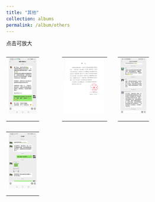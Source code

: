 ```yaml
---
title: "其他"
collection: albums
permalink: /album/others
---
```

点击可放大
<style>.gallery-img{height: 150px;object-fit: cover;margin-bottom: 8px;}</style>
<table style="float: left; width:30%"><tr><td><a href="../keli_photo/others/092d12f173dcfd8b1aa9a923153e0712.jpg"><img class="gallery-img" src="../keli_photo/others/092d12f173dcfd8b1aa9a923153e0712.jpg" width="100%"></a></td></tr><tr><td>     </td></tr></table>
<table style="float: left; width:30%"><tr><td><a href="../keli_photo/others/80a8fd876acd26ef88572146b3693d9a.jpg"><img class="gallery-img" src="../keli_photo/others/80a8fd876acd26ef88572146b3693d9a.jpg" width="100%"></a></td></tr><tr><td>     </td></tr></table>
<table style="float: left; width:30%"><tr><td><a href="../keli_photo/others/WeChat Image_20220322203538.jpg"><img class="gallery-img" src="../keli_photo/others/WeChat Image_20220322203538.jpg" width="100%"></a></td></tr><tr><td>     </td></tr></table>
<table style="float: left; width:30%"><tr><td><a href="../keli_photo/others/75fbeb5b73068e3d450c14f38aeb7d14.jpg"><img class="gallery-img" src="../keli_photo/others/75fbeb5b73068e3d450c14f38aeb7d14.jpg" width="100%"></a></td></tr><tr><td>     </td></tr></table>
